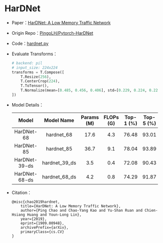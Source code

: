# HarDNet
* Paper：[HarDNet: A Low Memory Traffic Network](https://arxiv.org/abs/1909.00948)
* Origin Repo：[PingoLH/Pytorch-HarDNet](https://github.com/PingoLH/Pytorch-HarDNet)
* Code：[hardnet.py](../../../ppim/models/hardnet.py)
* Evaluate Transforms：

    ```python
    # backend: pil
    # input_size: 224x224
    transforms = T.Compose([
        T.Resize(256),
        T.CenterCrop(224),
        T.ToTensor(),
        T.Normalize(mean=[0.485, 0.456, 0.406], std=[0.229, 0.224, 0.225])
    ])
    ```

* Model Details：

    |         Model         |     Model Name        | Params (M) | FLOPs (G) | Top-1 (%) | Top-5 (%) |       Pretrained Model    |
    |:---------------------:|:---------------------:|:----------:|:---------:|:---------:|:---------:|:-------------------------:|
    | HarDNet-68            | hardnet_68            | 17.6       | 4.3       | 76.48     |  93.01    | [Download][hardnet_68]    |
    | HarDNet-85            | hardnet_85            | 36.7       | 9.1       | 78.04     |  93.89    | [Download][hardnet_85]    |
    | HarDNet-39-ds         | hardnet_39_ds         |  3.5       | 0.4       | 72.08     |  90.43    | [Download][hardnet_39_ds] |
    | HarDNet-68-ds         | hardnet_68_ds         |  4.2       | 0.8       | 74.29     |  91.87    | [Download][hardnet_68_ds] |


[hardnet_39_ds]:https://bj.bcebos.com/v1/ai-studio-online/f0b243912f6045bebfe89c65500c4a16534276e45f3544c592713e6e5524ebd2?responseContentDisposition=attachment%3B%20filename%3Dhardnet_39_ds.pdparams
[hardnet_68_ds]:https://bj.bcebos.com/v1/ai-studio-online/a8939896a12243db942263747687cabcad4aae89890345199f1ecfa4fadd6b27?responseContentDisposition=attachment%3B%20filename%3Dhardnet_68_ds.pdparams
[hardnet_68]:https://bj.bcebos.com/v1/ai-studio-online/c82332d24182481db918a848e2ec6d3a6167bd0a96cb4dc1876ce00e224bcb24?responseContentDisposition=attachment%3B%20filename%3Dhardnet_68.pdparams
[hardnet_85]:https://bj.bcebos.com/v1/ai-studio-online/e6f9e798149343968bf80a7ca5e8a7b2e447339202fe451c80878da91895f794?responseContentDisposition=attachment%3B%20filename%3Dhardnet_85.pdparams


* Citation：

    ```
    @misc{chao2019hardnet,
        title={HarDNet: A Low Memory Traffic Network}, 
        author={Ping Chao and Chao-Yang Kao and Yu-Shan Ruan and Chien-Hsiang Huang and Youn-Long Lin},
        year={2019},
        eprint={1909.00948},
        archivePrefix={arXiv},
        primaryClass={cs.CV}
    }
    ```
